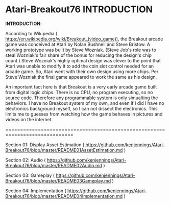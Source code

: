 # Atari-Breakout76 INTRODUCTION

**INTRODUCTION**:

According to Wikipedia ( https://en.wikipedia.org/wiki/Breakout_(video_game)), the Breakout arcade game was conceived at Atari by Nolan Bushnell and Steve Bristow.  A working prototype was built by Steve Wozniak. (Steve Job's role was to steal Wozniak's fair share of the bonus for reducing the design's chip count.)  Steve Wozniak's highly optimal design was clever to the point that Atari was unable to modify it to add the coin slot control needed for an arcade game.  So, Atari went with their own design using more chips.  Per Steve Wozniak the final game appeared to work the same as his design.

An important fact here is that Breakout is a very early arcade game built from digital logic chips.  There is no CPU, no program executing, so no source code.  Therefore any programmable system is only simualting the behaviors.  I have no Breakout system of my own, and even if I did I have no electronics background myself, so I can not dissect the electronics.  This limits me to guesses from watching how the game behaves in pictures and videos on the internet.

=============================================================================

Section 01: Display Asset Estimation ( https://github.com/kenjennings/Atari-Breakout76/blob/master/README01AssetEstimation.md )

Section 02: Audio ( https://github.com/kenjennings/Atari-Breakout76/blob/master/README02Audio.md )

Section 03: Gameplay ( https://github.com/kenjennings/Atari-Breakout76/blob/master/README03Gameplay.md )

Section 04: Implementation ( https://github.com/kenjennings/Atari-Breakout76/blob/master/README04Implementation.md )
